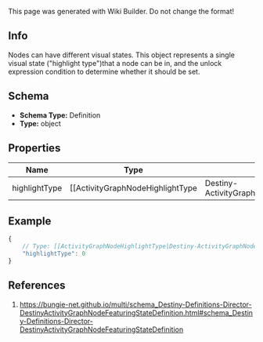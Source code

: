 <span class="wiki-builder">This page was generated with Wiki Builder. Do not change the format!</span>

## Info
Nodes can have different visual states.  This object represents a single visual state (&quot;highlight type&quot;)that a node can be in, and the unlock expression condition to determine whether it should be set.

## Schema
* **Schema Type:** Definition
* **Type:** object

## Properties
Name | Type | Description
---- | ---- | -----------
highlightType | [[ActivityGraphNodeHighlightType|Destiny-ActivityGraphNodeHighlightType]]:Enum | The node can be highlighted in a variety of ways - the game iterates through these and findsthe first FeaturingState that is valid at the present moment given the Game, Account, and Characterstate, and renders the node in that state.  See the ActivityGraphNodeHighlightType enum for possiblevalues.

## Example
```javascript
{
    // Type: [[ActivityGraphNodeHighlightType|Destiny-ActivityGraphNodeHighlightType]]:Enum
    "highlightType": 0
}

```

## References
1. https://bungie-net.github.io/multi/schema_Destiny-Definitions-Director-DestinyActivityGraphNodeFeaturingStateDefinition.html#schema_Destiny-Definitions-Director-DestinyActivityGraphNodeFeaturingStateDefinition
